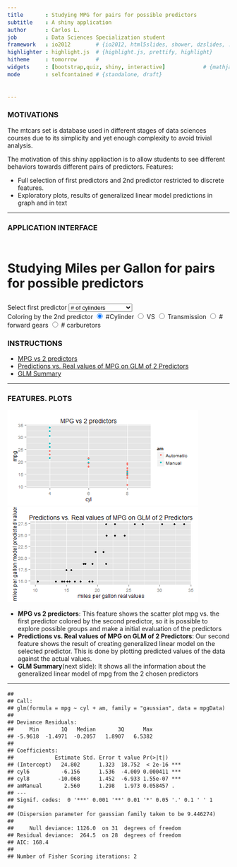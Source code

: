 ```yaml
---
title       : Studying MPG for pairs for possible predictors
subtitle    : A shiny application
author      : Carlos L.  
job         : Data Sciences Specialization student
framework   : io2012        # {io2012, html5slides, shower, dzslides, ...}
highlighter : highlight.js  # {highlight.js, prettify, highlight}
hitheme     : tomorrow      # 
widgets     : [bootstrap,quiz, shiny, interactive]            # {mathjax, quiz, bootstrap}
mode        : selfcontained # {standalone, draft}


--- 
```

### MOTIVATIONS

The mtcars set is database used in different stages of data sciences courses due to its simplicity and yet enough complexity to avoid trivial analysis.

The motivation of this shiny appliaction is to allow students to see different behaviors towards different pairs of predictors. 
Features:

* Full selection of first predictors and 2nd predictor restricted to discrete features.
* Exploratory plots, results of generalized linear model predictions in graph and in text

--- 
### APPLICATION INTERFACE

<div class="row-fluid">
  <div class="container-fluid">
    <div class="row-fluid">
      <div class="span12" style="padding: 10px 0px;">
        <h1>Studying Miles per Gallon for pairs for possible predictors</h1>
      </div>
    </div>
    <div class="row-fluid">
      <div class="span4">
        <form class="well">
          <label class="control-label" for="sel_predictor">Select first predictor</label>
          <select id="sel_predictor"><option value="# of cylinders" selected># of cylinders</option>
<option value="Displacement(cu.in.)">Displacement(cu.in.)</option>
<option value="Gross horsepower">Gross horsepower</option>
<option value="Rear axle ratio">Rear axle ratio</option>
<option value="Weight">Weight</option>
<option value="Quarter-mile time">Quarter-mile time</option>
<option value="V/S">V/S</option>
<option value="Transmission">Transmission</option>
<option value="# forward gears"># forward gears</option>
<option value="# carburetors"># carburetors</option></select>
          <script type="application/json" data-for="sel_predictor" data-nonempty="">{}</script>
          <div id="colorBy" class="control-group shiny-input-radiogroup">
            <label class="control-label" for="colorBy">Coloring by the 2nd predictor</label>
            <label class="radio ">
              <input type="radio" name="colorBy" id="colorBy1" value="#Cylinder" checked="checked"/>
              <span>#Cylinder</span>
            </label>
            <label class="radio ">
              <input type="radio" name="colorBy" id="colorBy2" value="VS"/>
              <span>VS</span>
            </label>
            <label class="radio ">
              <input type="radio" name="colorBy" id="colorBy3" value="Transmission"/>
              <span>Transmission</span>
            </label>
            <label class="radio ">
              <input type="radio" name="colorBy" id="colorBy4" value="# forward gears"/>
              <span># forward gears</span>
            </label>
            <label class="radio ">
              <input type="radio" name="colorBy" id="colorBy5" value="# carburetors"/>
              <span># carburetors</span>
            </label>
          </div>
          <h3>INSTRUCTIONS</h3>
        </form>
      </div>
      <div class="span8">
        <div class="tabbable tabs-above">
          <ul class="nav nav-tabs">
            <li class="active">
              <a href="#tab-8289-1" data-toggle="tab">MPG vs 2 predictors</a>
            </li>
            <li>
              <a href="#tab-8289-2" data-toggle="tab">Predictions vs. Real values of MPG on GLM of 2 Predictors</a>
            </li>
            <li>
              <a href="#tab-8289-3" data-toggle="tab">GLM Summary</a>
            </li>
          </ul>
          <div class="tab-content">
            <div class="tab-pane active" id="tab-8289-1"></div>
            <div class="tab-pane" id="tab-8289-2"></div>
            <div class="tab-pane" id="tab-8289-3"></div>
          </div>
        </div>
      </div>
    </div>
  </div>
</div>

---

### FEATURES. PLOTS



![plot of chunk unnamed-chunk-3](assets/fig/unnamed-chunk-3-1.png) ![plot of chunk unnamed-chunk-3](assets/fig/unnamed-chunk-3-2.png) 

* __MPG vs 2 predictors__: This feature shows the scatter plot mpg vs. the first predictor colored by the second predictor, so it is possible to explore possible groups and make a initial evaluation of the predictors
* __Predictions vs. Real values of MPG on GLM of 2 Predictors__: Our second feature shows the result of creating generalized linear model on the selected predictor. This is done by plotting predicted values of the data against the actual values.
* __GLM Summary__(next slide): It shows all the information about the generalized linear model of mpg from the 2 chosen predictors

---


```
## 
## Call:
## glm(formula = mpg ~ cyl + am, family = "gaussian", data = mpgData)
## 
## Deviance Residuals: 
##     Min       1Q   Median       3Q      Max  
## -5.9618  -1.4971  -0.2057   1.8907   6.5382  
## 
## Coefficients:
##             Estimate Std. Error t value Pr(>|t|)    
## (Intercept)   24.802      1.323  18.752  < 2e-16 ***
## cyl6          -6.156      1.536  -4.009 0.000411 ***
## cyl8         -10.068      1.452  -6.933 1.55e-07 ***
## amManual       2.560      1.298   1.973 0.058457 .  
## ---
## Signif. codes:  0 '***' 0.001 '**' 0.01 '*' 0.05 '.' 0.1 ' ' 1
## 
## (Dispersion parameter for gaussian family taken to be 9.446274)
## 
##     Null deviance: 1126.0  on 31  degrees of freedom
## Residual deviance:  264.5  on 28  degrees of freedom
## AIC: 168.4
## 
## Number of Fisher Scoring iterations: 2
```
